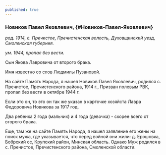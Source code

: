 ```yaml
---
published: true
---
```


### Новиков Павел Яковлевич,  {#Новиков-Павел-Яковлевич}

_род. 1914, с. Пречистое, Пречистенская волость, Духовщинский уезд, Смоленская губерния._

_ум. 1944, пропал без вести._

Сын Якова Лавровича от второго брака.

Имя известно со слов Людмилы Пузановой.

На сайте Память Народа, я нашел Новиков Павел Яковлевич, родился с. Пречистое, Пречистенского района, 1914 г., Призван полевым РВК, пропал без вести в октябре 1944 г.

Если это он, то это он так же указан в карточке хозяйста Лавра Федоровича Новикова за 1917 год.

Два ребенка 2 года (мальчик) и 4 года (девочка) - скорее всего от второго брака.

Еще, там же на сайте Память Народа, я нашел заявление его жены на поиск мужа, где указывается, что перед войной они жили: д. Ерошовка, Бобрский сс, Крупский район,  Минская область. Однако Муж родился в с. Пречистое, Пречистенского района, Смоленской области. 

        
